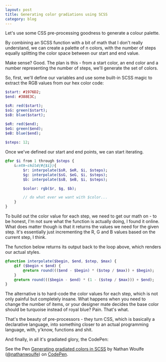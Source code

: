 ```yaml
---
layout: post
title: Generating color gradiations using SCSS
category: blog
---
```


Let's use some CSS pre-processing goodness to generate a colour palette.

By combining an SCSS function with a bit of math that I don't really understand, we can create a palette of n colors, with the number of steps equally splitting the color space between our start and end value.

Make sense? Good. The plan is this - from a start color, an end color and a number representing the number of steps, we'll generate the set of colors.

So, first, we'll define our variables and use some built-in SCSS magic to extract the RGB values from our hex color code:

```sass
$start: #1976D2;
$end: #388E3C;

$sR: red($start);
$sG: green($start);
$sB: blue($start);

$eR: red($end);
$eG: green($end);
$eB: blue($end); 
    
$steps: 12;
```

Once we've defined our start and end points, we can start iterating.

```sass
@for $i from 1 through $steps {        
    &:nth-child(#{$i}){
        $r: interpolate($sR, $eR, $i, $steps);
        $g: interpolate($sG, $eG, $i, $steps);
        $b: interpolate($sB, $eB, $i, $steps);

        $color: rgb($r, $g, $b);

        // do what ever we want with $color...
    }
}
```

To build out the color value for each step, we need to get our math on - to be honest, I'm not sure what the function is actually doing, I found it online. What does matter though is that it returns the values we need for the given step. It's essentially just incrementing the R, G and B values based on the current step, I think.

The function below returns its output back to the loop above, which renders our actual styles.

```sass
@function interpolate($begin, $end, $step, $max) {
    @if ($begin < $end) {
        @return round((($end - $begin) * ($step / $max)) + $begin);
    }               
    @return round((($begin - $end) * (1 - ($step / $max))) + $end);    
}
```

The alternative is to hard-code the color values for each step, which is not only painful but completely insane. What happens when you need to change the number of items, or your designer mate decides the base color should be turquoise instead of royal blue? Pain. That's what.

That's the beauty of pre-processors - they turn CSS, which is basically a declarative language, into something closer to an actual programming language, with, y'know, functions and shit.

And finally, in all it's gradiated glory, the CodePen:

<p data-height="268" data-theme-id="0" data-slug-hash="waXXBr" data-default-tab="result" data-user="nathanwoulfe" class='codepen'>See the Pen <a href='http://codepen.io/nathanwoulfe/pen/waXXBr/'>Generating gradiated colors in SCSS</a> by Nathan Woulfe (<a href='http://codepen.io/nathanwoulfe'>@nathanwoulfe</a>) on <a href='http://codepen.io'>CodePen</a>.</p>
<script src="//assets.codepen.io/assets/embed/ei.js"> </script>
